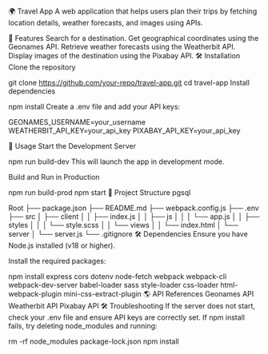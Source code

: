 🌍 Travel App
A web application that helps users plan their trips by fetching location details, weather forecasts, and images using APIs.

📌 Features
Search for a destination.
Get geographical coordinates using the Geonames API.
Retrieve weather forecasts using the Weatherbit API.
Display images of the destination using the Pixabay API.
🛠️ Installation
Clone the repository

git clone https://github.com/your-repo/travel-app.git
cd travel-app
Install dependencies


npm install
Create a .env file and add your API keys:

GEONAMES_USERNAME=your_username
WEATHERBIT_API_KEY=your_api_key
PIXABAY_API_KEY=your_api_key

🚀 Usage
Start the Development Server

npm run build-dev
This will launch the app in development mode.

Build and Run in Production

npm run build-prod
npm start
📂 Project Structure
pgsql


Root
├── package.json
├── README.md
├── webpack.config.js
├── .env
├── src
│   ├── client
│   │   ├── index.js
│   │   ├── js
│   │   │   └── app.js
│   │   ├── styles
│   │   │   └── style.scss
│   │   └── views
│   │       └── index.html
│   └── server
│       └── server.js
└── .gitignore
🛠️ Dependencies
Ensure you have Node.js installed (v18 or higher).

Install the required packages:


npm install express cors dotenv node-fetch webpack webpack-cli webpack-dev-server babel-loader sass style-loader css-loader html-webpack-plugin mini-css-extract-plugin
🌎 API References
Geonames API
Weatherbit API
Pixabay API
🛠️ Troubleshooting
If the server does not start, check your .env file and ensure API keys are correctly set.
If npm install fails, try deleting node_modules and running:

rm -rf node_modules package-lock.json
npm install